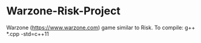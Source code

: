 # Warzone-Risk-Project

Warzone (https://www.warzone.com) game similar to Risk.
To compile: g++ *.cpp -std=c++11
